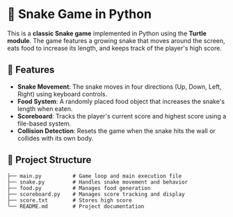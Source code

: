# 🐍 Snake Game in Python  

This is a **classic Snake game** implemented in Python using the **Turtle module**. The game features a growing snake that moves around the screen, eats food to increase its length, and keeps track of the player's high score.  

## 🚀 Features  
- **Snake Movement**: The snake moves in four directions (Up, Down, Left, Right) using keyboard controls.  
- **Food System**: A randomly placed food object that increases the snake's length when eaten.  
- **Scoreboard**: Tracks the player's current score and highest score using a file-based system.  
- **Collision Detection**: Resets the game when the snake hits the wall or collides with its own body.  

## 📁 Project Structure  
```plaintext
├── main.py          # Game loop and main execution file
├── snake.py         # Handles snake movement and behavior
├── food.py          # Manages food generation
├── scoreboard.py    # Manages score tracking and display
├── score.txt        # Stores high score
└── README.md        # Project documentation



